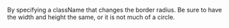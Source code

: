 By specifying a className that changes the border radius. Be sure to have the width and height the same, or it is not much of a circle.
